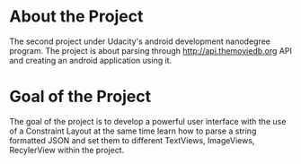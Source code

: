 # About the Project
  The second project under Udacity's android development nanodegree program. 
  The project is about parsing through http://api.themoviedb.org API and creating an android application using it.

# Goal of the Project
  The goal of the project is to develop a powerful user interface with the use of a Constraint Layout at the same time learn how to parse a string formatted JSON and set them to different TextViews, ImageViews, RecylerView within the project.
  

